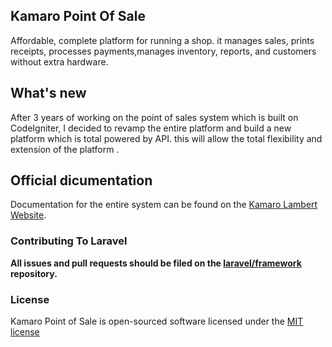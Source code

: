 ## Kamaro Point Of Sale
Affordable, complete platform for running a shop. it manages sales, prints receipts, processes payments,manages inventory, reports, and customers without extra hardware.

## What's new
After 3 years of working on the point of sales system which is built on CodeIgniter, I decided to revamp the entire platform and
build a new platform which is total powered by API. this will allow the total flexibility and extension of the platform .

## Official dicumentation

Documentation for the entire system can be found on the [Kamaro Lambert Website](http://kamaroly.com/support/#/).

### Contributing To Laravel

**All issues and pull requests should be filed on the [laravel/framework](http://github.com/kamaroly/kpos3) repository.**

### License

Kamaro Point of Sale is open-sourced software licensed under the [MIT license](http://opensource.org/licenses/MIT)
